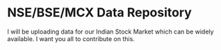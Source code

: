 # NSE/BSE/MCX Data Repository

I will be uploading data for our Indian Stock Market which can be widely available.
I want you all to contribute on this.
